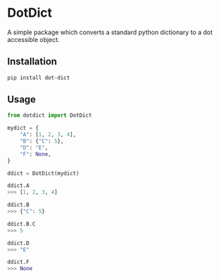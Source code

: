 # DotDict

A simple package which converts a standard python dictionary to a dot accessible object.

## Installation

``` bash
pip install dot-dict
```

## Usage

``` python
from dotdict import DotDict

mydict = {
    "A": [1, 2, 3, 4],
    "B": {"C": 5},
    "D": "E",
    "F": None,
}

ddict = DotDict(mydict)

ddict.A
>>> [1, 2, 3, 4]

ddict.B
>>> {"C": 5}

ddict.B.C
>>> 5

ddict.D
>>> "E"

ddict.F
>>> None

```
